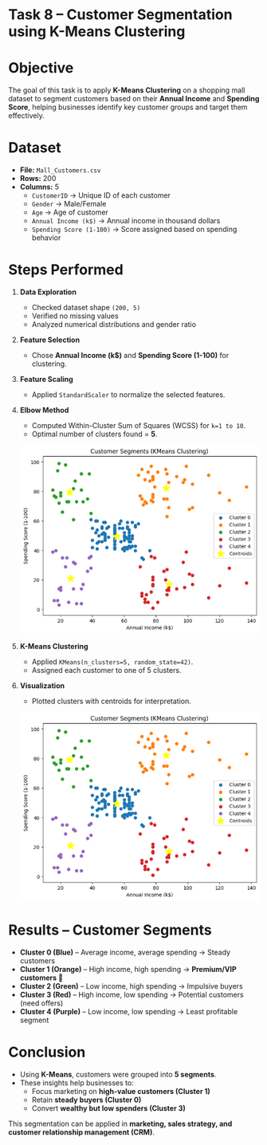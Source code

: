 #  Task 8 – Customer Segmentation using K-Means Clustering

#  Objective
The goal of this task is to apply **K-Means Clustering** on a shopping mall dataset to segment customers based on their **Annual Income** and **Spending Score**, helping businesses identify key customer groups and target them effectively.


# Dataset
- **File:** `Mall_Customers.csv`
- **Rows:** 200
- **Columns:** 5
  - `CustomerID` → Unique ID of each customer  
  - `Gender` → Male/Female  
  - `Age` → Age of customer  
  - `Annual Income (k$)` → Annual income in thousand dollars  
  - `Spending Score (1-100)` → Score assigned based on spending behavior  

# Steps Performed
1. **Data Exploration**
   - Checked dataset shape `(200, 5)`
   - Verified no missing values
   - Analyzed numerical distributions and gender ratio  

2. **Feature Selection**
   - Chose **Annual Income (k$)** and **Spending Score (1-100)** for clustering.  

3. **Feature Scaling**
   - Applied `StandardScaler` to normalize the selected features.  

4. **Elbow Method**
   - Computed Within-Cluster Sum of Squares (WCSS) for `k=1 to 10`.
   - Optimal number of clusters found = **5**.  

   ![Elbow Method](download.png)

5. **K-Means Clustering**
   - Applied `KMeans(n_clusters=5, random_state=42)`.
   - Assigned each customer to one of 5 clusters.  

6. **Visualization**
   - Plotted clusters with centroids for interpretation.  

   ![Customer Segments](download.png)


# Results – Customer Segments
- **Cluster 0 (Blue)** – Average income, average spending → Steady customers  
- **Cluster 1 (Orange)** – High income, high spending → **Premium/VIP customers 💎**  
- **Cluster 2 (Green)** – Low income, high spending → Impulsive buyers  
- **Cluster 3 (Red)** – High income, low spending → Potential customers (need offers)  
- **Cluster 4 (Purple)** – Low income, low spending → Least profitable segment  

# Conclusion
- Using **K-Means**, customers were grouped into **5 segments**.  
- These insights help businesses to:  
  - Focus marketing on **high-value customers (Cluster 1)**  
  - Retain **steady buyers (Cluster 0)**  
  - Convert **wealthy but low spenders (Cluster 3)**  

This segmentation can be applied in **marketing, sales strategy, and customer relationship management (CRM)**.  
